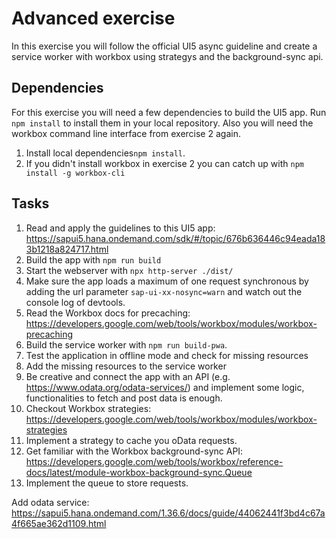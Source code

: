 # Advanced exercise
In this exercise you will follow the official UI5 async guideline and create a service worker with workbox using strategys and the background-sync api.

## Dependencies
For this exercise you will need a few dependencies to build the UI5 app. Run ``npm install`` to install them in your local repository.
Also you will need the workbox command line interface from exercise 2 again.
1. Install local dependencies``npm install``.
2. If you didn't install workbox in exercise 2 you can catch up with ``npm install -g workbox-cli``

## Tasks
1. Read and apply the guidelines to this UI5 app:
https://sapui5.hana.ondemand.com/sdk/#/topic/676b636446c94eada183b1218a824717.html
2. Build the app with ``npm run build``
3. Start the webserver with ``npx http-server ./dist/``
4. Make sure the app loads a maximum of one request synchronous by adding the url parameter ``sap-ui-xx-nosync=warn`` and watch out the console log of devtools.
5. Read the Workbox docs for precaching: https://developers.google.com/web/tools/workbox/modules/workbox-precaching
6. Build the service worker with ``npm run build-pwa``.
7. Test the application in offline mode and check for missing resources
8. Add the missing resources to the service worker
9. Be creative and connect the app with an API (e.g. https://www.odata.org/odata-services/) and implement some logic, functionalities to fetch and post data is enough.
10. Checkout Workbox strategies: https://developers.google.com/web/tools/workbox/modules/workbox-strategies
11. Implement a strategy to cache you oData requests.
12. Get familiar with the Workbox background-sync API: https://developers.google.com/web/tools/workbox/reference-docs/latest/module-workbox-background-sync.Queue
13. Implement the queue to store requests.

Add odata service: https://sapui5.hana.ondemand.com/1.36.6/docs/guide/44062441f3bd4c67a4f665ae362d1109.html